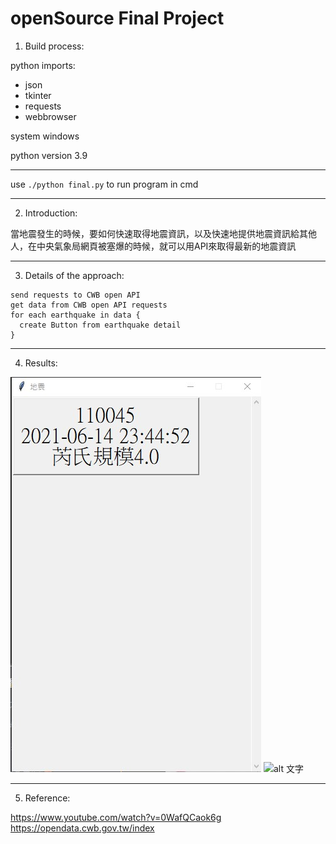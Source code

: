 # openSource Final Project

1. Build process:

python imports:
* json  
* tkinter  
* requests  
* webbrowser  


system windows

python version 3.9

---

use
` ./python final.py `
to run program in cmd

---

2. Introduction:

 當地震發生的時候，要如何快速取得地震資訊，以及快速地提供地震資訊給其他人，在中央氣象局網頁被塞爆的時候，就可以用API來取得最新的地震資訊
 
 
 ---


3. Details of the approach:

```
send requests to CWB open API
get data from CWB open API requests
for each earthquake in data {
  create Button from earthquake detail
}

```

---

4. Results:


![alt 文字](https://github.com/karl890309/openSource/blob/main/1.jpg)
![alt 文字](https://scweb.cwb.gov.tw/webdata/OLDEQ/202106/2021061423445240045_H.png)



---


5. Reference:

https://www.youtube.com/watch?v=0WafQCaok6g  
https://opendata.cwb.gov.tw/index  





